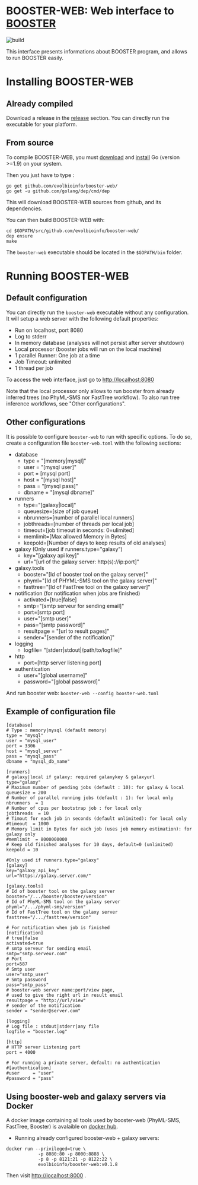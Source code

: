 # BOOSTER-WEB: Web interface to [BOOSTER](http://booster.c3bi.pasteur.fr)
![build](https://travis-ci.org/evolbioinfo/booster-web.svg?branch=master)

This interface presents informations about BOOSTER program, and allows to run BOOSTER easily.

# Installing BOOSTER-WEB
## Already compiled
Download a release in the [release](https://github.com/evolbioinfo/booster-web/releases) section. You can directly run the executable for your platform.

## From source
To compile BOOSTER-WEB, you must [download](https://golang.org/dl/) and [install](https://golang.org/doc/install) Go (version >=1.9) on your system.

Then you just have to type :
```
go get github.com/evolbioinfo/booster-web/
go get -u github.com/golang/dep/cmd/dep
```

This will download BOOSTER-WEB sources from github, and its dependencies.

You can then build BOOSTER-WEB with:
```
cd $GOPATH/src/github.com/evolbioinfo/booster-web/
dep ensure
make
```

The `booster-web` executable should be located in the `$GOPATH/bin` folder.

# Running BOOSTER-WEB
## Default configuration
You can directly run the `booster-web` executable without any configuration. It will setup a web server with the following default properties:
* Run on localhost, port 8080
* Log to stderr
* In memory database (analyses will not persist after server shutdown)
* Local processor (booster jobs will run on the local machine)
* 1 parallel Runner: One job at a time
* Job Timeout: unlimited
* 1 thread per job

To access the web interface, just go to [http://localhost:8080](http://localhost:8080)

Note that the local processor only allows to run booster from already inferred trees (no PhyML-SMS nor FastTree workflow).
To also run tree inference workflows, see "Other configurations".

## Other configurations
It is possible to configure `booster-web` to run with specific options. To do so, create a configuration file `booster-web.toml` with the following sections:
* database
  * type = "[memory|mysql]"
  * user = "[mysql user]"
  * port = [mysql port]
  * host = "[mysql host]"
  * pass = "[mysql pass]"
  * dbname = "[mysql dbname]"
* runners
  * type="[galaxy|local]"
  * queuesize=[size of job queue]
  * nbrunners=[number of parallel local runners]
  * jobthreads=[number of threads per local job]
  * timeout=[job timeout in seconds: 0=ulimited]
  * memlimit=[Max allowed Memory in Bytes]
  * keepold=[Number of days to keep results of old analyses]
* galaxy (Only used if runners.type="galaxy")
  * key="[galaxy api key]"
  * url="[url of the galaxy server: http(s)://ip:port]"
* galaxy.tools
  * booster="[Id of booster tool on the galaxy server]"
  * phyml="[Id of PHYML-SMS tool on the galaxy server]"
  * fasttree="[Id of FastTree tool on the galaxy server]"
* notification (for notification when jobs are finished)
  * activated=[true|false]
  * smtp="[smtp serveur for sending email]"
  * port=[smtp port]
  * user="[smtp user]"
  * pass="[smtp password]"
  * resultpage = "[url to result pages]"
  * sender="[sender of the notification]"
* logging
  * logfile= "[stderr|stdout|/path/to/logfile]"
* http
  * port=[http server listening port]
* authentication
  * user="[global username]"
  * password="[global password]"

And run booster web: `booster-web --config booster-web.toml`

## Example of configuration file
```
[database]
# Type : memory|mysql (default memory)
type = "mysql"
user = "mysql_user"
port = 3306
host = "mysql_server"
pass = "mysql_pass"
dbname = "mysql_db_name"

[runners]
# galaxy|local if galaxy: required galaxykey & galaxyurl
type="galaxy"
# Maximum number of pending jobs (default : 10): for galaxy & local
queuesize = 200
# Number of parallel running jobs (default : 1): for local only
nbrunners  = 1
# Number of cpus per bootstrap job : for local only
jobthreads  = 10
# Timout for each job in seconds (default unlimited): for local only
#timeout  = 1000
# Memory limit in Bytes for each job (uses job memory estimation): for galaxy only
#memlimit  = 8000000000
# Keep old finished analyses for 10 days, default=0 (unlimited)
keepold = 10

#Only used if runners.type="galaxy"
[galaxy]
key="galaxy_api_key"
url="https://galaxy.server.com/"

[galaxy.tools]
# Id of booster tool on the galaxy server
booster="/.../booster/booster/version"
# Id of PhyML-SMS tool on the galaxy server
phyml="/.../phyml-sms/version"
# Id of FastTree tool on the galaxy server
fasttree="/.../fasttree/version"

# For notification when job is finished
[notification]
# true|false
activated=true
# smtp serveur for sending email
smtp="smtp.serveur.com"
# Port
port=587
# Smtp user 
user="smtp_user"
# Smtp password
pass="smtp_pass"
# booster-web server name:port/view page,
# used to give the right url in result email
resultpage = "http://url/view"
# sender of the notification
sender = "sender@server.com"

[logging]
# Log file : stdout|stderr|any file
logfile = "booster.log"

[http]
# HTTP server Listening port
port = 4000

# For running a private server, default: no authentication
#[authentication]
#user     = "user"
#password = "pass"
```

## Using booster-web and galaxy servers via Docker

A docker image containing all tools used by booster-web (PhyML-SMS, FastTree, Booster) is avalaible on [docker hub](https://hub.docker.com/r/evolbioinfo/booster-web/).

* Running already configured booster-web + galaxy servers:

```
docker run --privileged=true \
            -p 8080:80 -p 8000:8888 \
            -p 8 -p 8121:21 -p 8122:22 \
            evolbioinfo/booster-web:v0.1.8
```

Then visit [http://localhost:8000](http://localhost:8000) .

